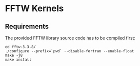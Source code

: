 # FFTW Kernels

## Requirements

The provided FFTW library source code has to be compiled first:

``` 
cd fftw-3.3.8/
./configure --prefix=`pwd` --disable-fortran --enable-float
make -j8
make install
```


